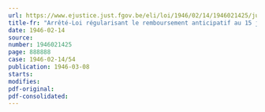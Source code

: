 ```yaml
---
url: https://www.ejustice.just.fgov.be/eli/loi/1946/02/14/1946021425/justel
title-fr: "Arrêté-Loi régularisant le remboursement anticipatif au 15 juillet 1943 du solde de l'emprunt extérieur 5,5 % 1932 de 800 millions de francs français"
date: 1946-02-14
source:
number: 1946021425
page: 888888
case: 1946-02-14/54
publication: 1946-03-08
starts:
modifies:
pdf-original:
pdf-consolidated:
---
```



